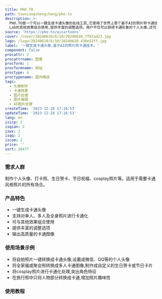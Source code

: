 ```yaml
---
title: PHO.TO
path: touxiangshengcheng/pho-to
description: >-
  PHO.TO是一个可以一键生成卡通头像的在线工具,它使用了世界上首个基于AI的照片转卡通技术,用户只需要点击一个按钮,它就可以在专业卡通画家的质量水平上,将照片转换成卡通图像。该工具支持对单人、多人甚至全身照片进行卡通化处理,还可以与Photo
  Lab的其他效果组合使用,提供丰富的调整选项。用户不仅可以获得卡通形象的个人头像,还可以制作适用于各种场合的有趣卡通图像。
source: 'https://pho.to/aicartoons'
cover: /cover/20240610/6/10/20240610_7f03ad22.jpg
logo: /logo/20240610/6/10/20240610_430e52ff.jpg
label: '一键生成卡通头像,基于AI的照片转卡通技术。'
component: false
procattr: 2
procattrname: 图像
procform: 1
procformname: 网站
proctype: 4
proctypename: 国外精选
tags:
  - 头像制作
  - 卡通效果
  - 图片处理
  - 图片编辑
  - AI图片处理
createTime: '2023-12-28 17:16:53'
updateTime: '2023-12-28 17:16:53'
lang: en
isicp: 2
isqian: 2
iswx: 2
isqq: 2
iscom: 2
price: ''
sort: 26477
---
```




### 需求人群
制作个人头像、打卡照、生日贺卡、节日祝福、cosplay照片等。适用于需要卡通风格照片的所有场合。

### 产品特色
* 一键生成卡通头像
* 支持对单人、多人及全身照片进行卡通化
* 可与其他效果组合使用
* 提供丰富的调整选项
* 输出高质量的卡通图像

### 使用场景示例
* 将自拍照片一键转换成卡通头像,设置成微信、QQ等的个人头像
* 将全家福或聚会照转换成多人卡通图像,制作成自定义的生日贺卡或节日卡片
* 将cosplay照片进行卡通化处理,突出角色特征
* 在旅行照中只将人物部分转换成卡通,增加照片趣味性

### 使用教程


  
